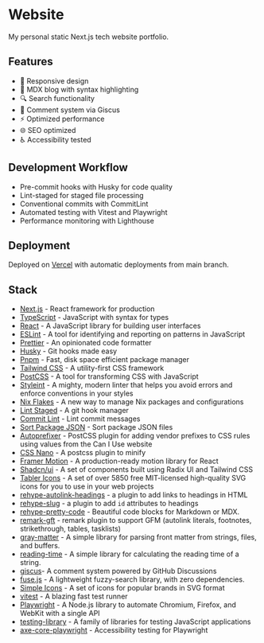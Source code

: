 # Website

My personal static Next.js tech website portfolio.

## Features

- 📱 Responsive design
- 📝 MDX blog with syntax highlighting
- 🔍 Search functionality
- 💬 Comment system via Giscus
- ⚡ Optimized performance
- 🌐 SEO optimized
- ♿ Accessibility tested

## Development Workflow

- Pre-commit hooks with Husky for code quality
- Lint-staged for staged file processing
- Conventional commits with CommitLint
- Automated testing with Vitest and Playwright
- Performance monitoring with Lighthouse

## Deployment

Deployed on [Vercel](https://vercel.com/) with automatic deployments from main
branch.

## Stack

- [Next.js](https://nextjs.org/) - React framework for production
- [TypeScript](https://www.typescriptlang.org/) - JavaScript with syntax for
  types
- [React](https://reactjs.org/) - A JavaScript library for building user
  interfaces
- [ESLint](https://eslint.org/) - A tool for identifying and reporting on
  patterns in JavaScript
- [Prettier](https://prettier.io/) - An opinionated code formatter
- [Husky](https://typicode.github.io/husky/#/) - Git hooks made easy
- [Pnpm](https://pnpm.io/) - Fast, disk space efficient package manager
- [Tailwind CSS](https://tailwindcss.com/) - A utility-first CSS framework
- [PostCSS](https://postcss.org/) - A tool for transforming CSS with JavaScript
- [Styleint](https://stylelint.io/) - A mighty, modern linter that helps you
  avoid errors and enforce conventions in your styles
- [Nix Flakes](https://nixos.wiki/wiki/Flakes) - A new way to manage Nix
  packages and configurations
- [Lint Staged](https://github.com/okonet/lint-staged) - A git hook manager
- [Commit Lint](https://commitlint.js.org/) - Lint commit messages
- [Sort Package JSON](https://github.com/vercel/sort-package-json) - Sort
  package JSON files
- [Autoprefixer](https://autoprefixer.github.io/) - PostCSS plugin for adding
  vendor prefixes to CSS rules using values from the Can I Use website
- [CSS Nano](https://github.com/cssnano/cssnano) - A postcss plugin to minify
- [Framer Motion](https://www.framer.com/docs/) - A production-ready motion
  library for React
- [Shadcn/ui](https://ui.shadcn.com/) - A set of components built using Radix UI
  and Tailwind CSS
- [Tabler Icons](https://tabler-icons.io/) - A set of over 5850 free
  MIT-licensed high-quality SVG icons for you to use in your web projects
- [rehype-autolink-headings](https://github.com/rehypejs/rehype-autolink-headings) -
  a plugin to add links to headings in HTML
- [rehype-slug](https://github.com/rehypejs/rehype-slug) - a plugin to add `id`
  attributes to headings
- [rehype-pretty-code](https://github.com/rehype-pretty/rehype-pretty-code) -
  Beautiful code blocks for Markdown or MDX.
- [remark-gft](https://github.com/remarkjs/remark-gfm) - remark plugin to
  support GFM (autolink literals, footnotes, strikethrough, tables, tasklists)
- [gray-matter](https://github.com/jonschlinkert/gray-matter) - A simple library
  for parsing front matter from strings, files, and buffers.
- [reading-time](https://github.com/ngryman/readingtime) - A simple library for
  calculating the reading time of a string.
- [giscus](https://giscus.app/)- A comment system powered by GitHub Discussions
- [fuse.js](https://fusejs.io/) - A lightweight fuzzy-search library, with zero
  dependencies.
- [Simple Icons](https://simpleicons.org/) - A set of icons for popular brands
  in SVG format
- [vitest](https://vitest.dev/) - A blazing fast test runner
- [Playwright](https://playwright.dev/) - A Node.js library to automate
  Chromium, Firefox, and WebKit with a single API
- [testing-library](https://testing-library.com/) - A family of libraries for
  testing JavaScript applications
- [axe-core-playwright](https://github.com/dequelabs/axe-core-playwright) -
  Accessibility testing for Playwright
